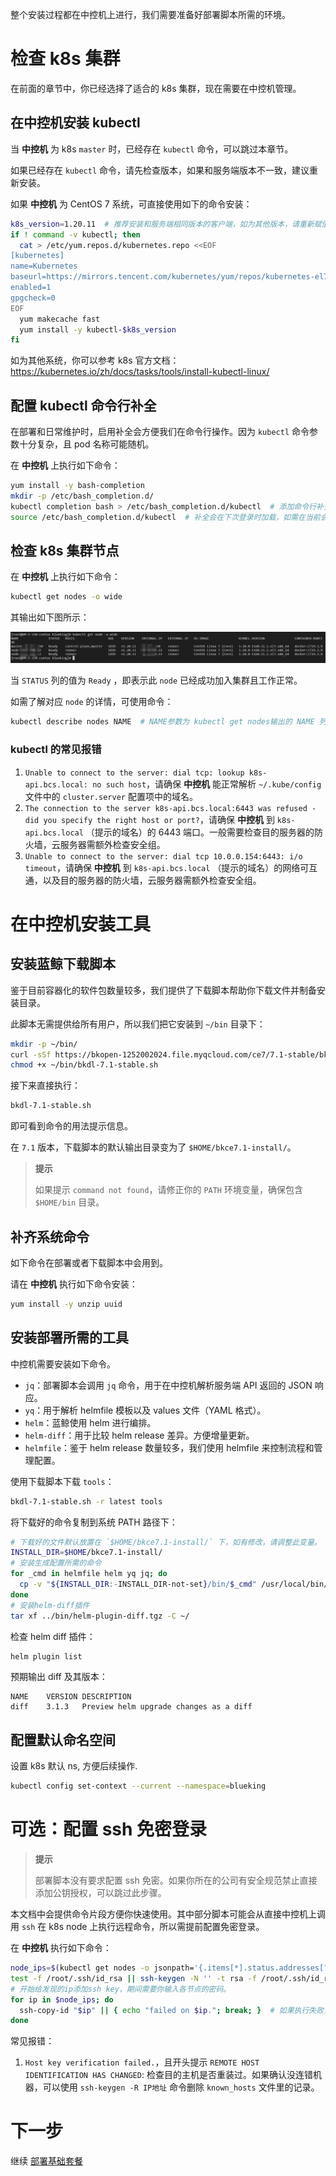 整个安装过程都在中控机上进行，我们需要准备好部署脚本所需的环境。

# 检查 k8s 集群
在前面的章节中，你已经选择了适合的 k8s 集群，现在需要在中控机管理。

## 在中控机安装 kubectl
当 **中控机** 为 k8s `master` 时，已经存在 `kubectl` 命令，可以跳过本章节。

如果已经存在 `kubectl` 命令，请先检查版本，如果和服务端版本不一致，建议重新安装。

如果 **中控机** 为 CentOS 7 系统，可直接使用如下的命令安装：
``` bash
k8s_version=1.20.11  # 推荐安装和服务端相同版本的客户端，如为其他版本，请重新赋值
if ! command -v kubectl; then
  cat > /etc/yum.repos.d/kubernetes.repo <<EOF
[kubernetes]
name=Kubernetes
baseurl=https://mirrors.tencent.com/kubernetes/yum/repos/kubernetes-el7-x86_64
enabled=1
gpgcheck=0
EOF
  yum makecache fast
  yum install -y kubectl-$k8s_version
fi
```

如为其他系统，你可以参考 k8s 官方文档： https://kubernetes.io/zh/docs/tasks/tools/install-kubectl-linux/

## 配置 kubectl 命令行补全
在部署和日常维护时，启用补全会方便我们在命令行操作。因为 `kubectl` 命令参数十分复杂，且 pod 名称可能随机。

在 **中控机** 上执行如下命令：
``` bash
yum install -y bash-completion
mkdir -p /etc/bash_completion.d/
kubectl completion bash > /etc/bash_completion.d/kubectl  # 添加命令行补全
source /etc/bash_completion.d/kubectl  # 补全会在下次登录时加载，如需在当前会话补全，主动加载之。
```

## 检查 k8s 集群节点
在 **中控机** 上执行如下命令：
```bash
kubectl get nodes -o wide
```
其输出如下图所示：

![](../7.0/assets/2022-03-09-10-34-42.png)

当  `STATUS`  列的值为  `Ready` ，即表示此 `node` 已经成功加入集群且工作正常。

如需了解对应  `node`  的详情，可使用命令：
```bash
kubectl describe nodes NAME  # NAME参数为 kubectl get nodes输出的 NAME 列
```

### kubectl 的常见报错
1. `Unable to connect to the server: dial tcp: lookup k8s-api.bcs.local: no such host`，请确保 **中控机** 能正常解析  `~/.kube/config` 文件中的 `cluster.server` 配置项中的域名。
2. `The connection to the server k8s-api.bcs.local:6443 was refused - did you specify the right host or port?`，请确保 **中控机** 到 `k8s-api.bcs.local` （提示的域名）的 6443 端口。一般需要检查目的服务器的防火墙，云服务器需额外检查安全组。
3. `Unable to connect to the server: dial tcp 10.0.0.154:6443: i/o timeout`，请确保 **中控机** 到 `k8s-api.bcs.local` （提示的域名）的网络可互通，以及目的服务器的防火墙，云服务器需额外检查安全组。


# 在中控机安装工具

<a id="install-bkdl" name="install-bkdl"></a>

## 安装蓝鲸下载脚本
鉴于目前容器化的软件包数量较多，我们提供了下载脚本帮助你下载文件并制备安装目录。

此脚本无需提供给所有用户，所以我们把它安装到 `~/bin` 目录下：
``` bash
mkdir -p ~/bin/
curl -sSf https://bkopen-1252002024.file.myqcloud.com/ce7/7.1-stable/bkdl-7.1-stable.sh -o ~/bin/bkdl-7.1-stable.sh
chmod +x ~/bin/bkdl-7.1-stable.sh
```

接下来直接执行：
``` bash
bkdl-7.1-stable.sh
```
即可看到命令的用法提示信息。

在 `7.1` 版本，下载脚本的默认输出目录变为了 `$HOME/bkce7.1-install/`。

>**提示**
>
>如果提示 `command not found`，请修正你的 `PATH` 环境变量，确保包含 `$HOME/bin` 目录。

## 补齐系统命令
如下命令在部署或者下载脚本中会用到。

请在 **中控机** 执行如下命令安装：
``` bash
yum install -y unzip uuid
```

## 安装部署所需的工具
中控机需要安装如下命令。
* `jq`：部署脚本会调用 `jq` 命令，用于在中控机解析服务端 API 返回的 JSON 响应。
* `yq`：用于解析 helmfile 模板以及 values 文件（YAML 格式）。
* `helm`：蓝鲸使用 helm 进行编排。
* `helm-diff`：用于比较 helm release 差异。方便增量更新。
* `helmfile`：鉴于 helm release 数量较多，我们使用 helmfile 来控制流程和管理配置。

使用下载脚本下载 `tools`：
``` bash
bkdl-7.1-stable.sh -r latest tools
```

将下载好的命令复制到系统 PATH 路径下：
``` bash
# 下载好的文件默认放置在 `$HOME/bkce7.1-install/` 下，如有修改，请调整此变量。
INSTALL_DIR=$HOME/bkce7.1-install/
# 安装生成配置所需的命令
for _cmd in helmfile helm yq jq; do
  cp -v "${INSTALL_DIR:-INSTALL_DIR-not-set}/bin/$_cmd" /usr/local/bin/
done
# 安装helm-diff插件
tar xf ../bin/helm-plugin-diff.tgz -C ~/
```

检查 helm diff 插件：
``` bash
helm plugin list
```
预期输出 diff 及其版本：
``` plain
NAME	VERSION	DESCRIPTION
diff	3.1.3  	Preview helm upgrade changes as a diff
```

## 配置默认命名空间
设置 k8s 默认 ns, 方便后续操作.
``` bash
kubectl config set-context --current --namespace=blueking
```

# 可选：配置 ssh 免密登录
>**提示**
>
>部署脚本没有要求配置 ssh 免密。如果你所在的公司有安全规范禁止直接添加公钥授权，可以跳过此步骤。

本文档中会提供命令片段方便你快速使用。其中部分脚本可能会从直接中控机上调用 `ssh` 在 k8s node 上执行远程命令，所以需提前配置免密登录。

在 **中控机** 执行如下命令：
``` bash
node_ips=$(kubectl get nodes -o jsonpath='{.items[*].status.addresses[?(@.type=="InternalIP")].address}')
test -f /root/.ssh/id_rsa || ssh-keygen -N '' -t rsa -f /root/.ssh/id_rsa  # 如果不存在rsa key则创建一个。
# 开始给发现的ip添加ssh key，期间需要你输入各节点的密码。
for ip in $node_ips; do
  ssh-copy-id "$ip" || { echo "failed on $ip."; break; }  # 如果执行失败，则退出
done
```

常见报错：
1. `Host key verification failed.`，且开头提示 `REMOTE HOST IDENTIFICATION HAS CHANGED`: 检查目的主机是否重装过。如果确认没连错机器，可以使用 `ssh-keygen -R IP地址` 命令删除 `known_hosts` 文件里的记录。


# 下一步
继续 [部署基础套餐](install-bkce.md)
